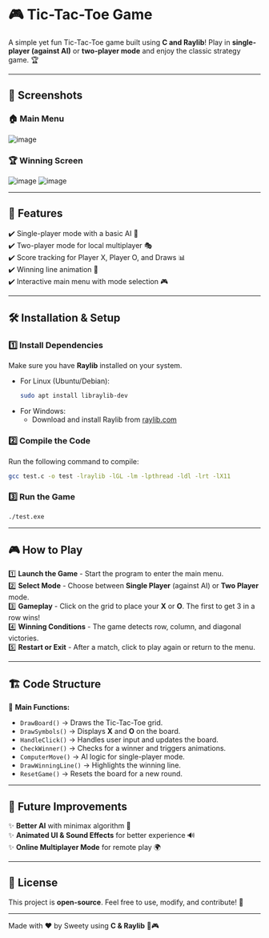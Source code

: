 # 🎮 Tic-Tac-Toe Game

A simple yet fun Tic-Tac-Toe game built using **C and Raylib**! Play in **single-player (against AI)** or **two-player mode** and enjoy the classic strategy game. 🏆

---

## 📸 Screenshots

### 🏠 Main Menu
![image](https://github.com/user-attachments/assets/3eabeaaf-efb6-423f-851a-16d8b0f53d21)

### 🏆 Winning Screen
![image](https://github.com/user-attachments/assets/a5bf3575-dd53-427e-83fd-582ec4ef2af5)
![image](https://github.com/user-attachments/assets/c398aa22-a595-42cb-a4fe-005a98b42e84)

---

## 🚀 Features

✔️ Single-player mode with a basic AI 🤖\
✔️ Two-player mode for local multiplayer 🎭\
✔️ Score tracking for Player X, Player O, and Draws 📊\
✔️ Winning line animation 🏅\
✔️ Interactive main menu with mode selection 🎮

---

## 🛠 Installation & Setup

### 1️⃣ Install Dependencies

Make sure you have **Raylib** installed on your system.

- For Linux (Ubuntu/Debian):
  ```sh
  sudo apt install libraylib-dev
  ```
- For Windows:
  - Download and install Raylib from [raylib.com](https://www.raylib.com/)

### 2️⃣ Compile the Code

Run the following command to compile:

```sh
gcc test.c -o test -lraylib -lGL -lm -lpthread -ldl -lrt -lX11
```

### 3️⃣ Run the Game

```sh
./test.exe
```

---

## 🎮 How to Play

1️⃣ **Launch the Game** - Start the program to enter the main menu.\
2️⃣ **Select Mode** - Choose between **Single Player** (against AI) or **Two Player** mode.\
3️⃣ **Gameplay** - Click on the grid to place your **X** or **O**. The first to get 3 in a row wins!\
4️⃣ **Winning Conditions** - The game detects row, column, and diagonal victories.\
5️⃣ **Restart or Exit** - After a match, click to play again or return to the menu.

---

## 🏗 Code Structure

📂 **Main Functions:**

- `DrawBoard()` → Draws the Tic-Tac-Toe grid.
- `DrawSymbols()` → Displays **X** and **O** on the board.
- `HandleClick()` → Handles user input and updates the board.
- `CheckWinner()` → Checks for a winner and triggers animations.
- `ComputerMove()` → AI logic for single-player mode.
- `DrawWinningLine()` → Highlights the winning line.
- `ResetGame()` → Resets the board for a new round.

---

## 🔧 Future Improvements

✨ **Better AI** with minimax algorithm 🤖\
✨ **Animated UI & Sound Effects** for better experience 🔊\
✨ **Online Multiplayer Mode** for remote play 🌍

---

## 📜 License

This project is **open-source**. Feel free to use, modify, and contribute! 🚀

---

Made with ❤️ by Sweety using **C & Raylib** 🎨🎮
